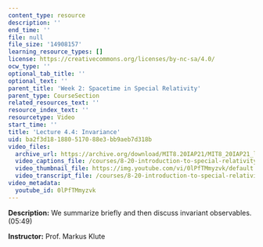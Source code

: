 ```yaml
---
content_type: resource
description: ''
end_time: ''
file: null
file_size: '14908157'
learning_resource_types: []
license: https://creativecommons.org/licenses/by-nc-sa/4.0/
ocw_type: ''
optional_tab_title: ''
optional_text: ''
parent_title: 'Week 2: Spacetime in Special Relativity'
parent_type: CourseSection
related_resources_text: ''
resource_index_text: ''
resourcetype: Video
start_time: ''
title: 'Lecture 4.4: Invariance'
uid: ba2f3d18-1880-5170-88e3-bb9aeb7d318b
video_files:
  archive_url: https://archive.org/download/MIT8.20IAP21/MIT8_20IAP21_lec04-4_300k.mp4
  video_captions_file: /courses/8-20-introduction-to-special-relativity-january-iap-2021/9454b156dd3853bbb44eeda7649b1d1a_0lPfTMmyzvk.vtt
  video_thumbnail_file: https://img.youtube.com/vi/0lPfTMmyzvk/default.jpg
  video_transcript_file: /courses/8-20-introduction-to-special-relativity-january-iap-2021/657267000d7fc5c0076855dad9798c2b_0lPfTMmyzvk.pdf
video_metadata:
  youtube_id: 0lPfTMmyzvk
---
```


**Description:** We summarize briefly and then discuss invariant observables. (05:49)

**Instructor:** Prof. Markus Klute

